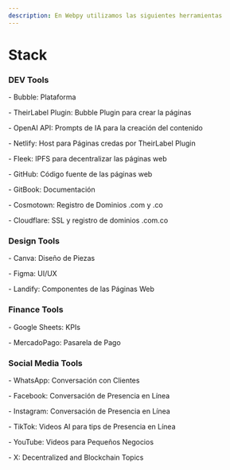 ```yaml
---
description: En Webpy utilizamos las siguientes herramientas
---
```


# Stack

### DEV Tools

\- Bubble: Plataforma

\- TheirLabel Plugin: Bubble Plugin para crear la páginas &#x20;

\- OpenAI API: Prompts de IA para la creación del contenido&#x20;

\- Netlify: Host para Páginas credas por TheirLabel Plugin&#x20;

\- Fleek: IPFS para decentralizar las páginas web

\- GitHub: Código fuente de las páginas web

\- GitBook: Documentación

\- Cosmotown: Registro de Dominios .com y .co

\- Cloudflare: SSL y registro de dominios .com.co

### Design Tools

\- Canva: Diseño de Piezas

\- Figma: UI/UX

\- Landify: Componentes de las Páginas Web

### Finance Tools

\- Google Sheets: KPIs

\- MercadoPago: Pasarela de Pago

### Social Media Tools

\- WhatsApp: Conversación con Clientes

\- Facebook: Conversación de Presencia en Línea

\- Instagram: Conversación de Presencia en Línea

\- TikTok: Videos AI para tips de Presencia en Línea

\- YouTube: Videos para Pequeños Negocios

\- X: Decentralized and Blockchain Topics
